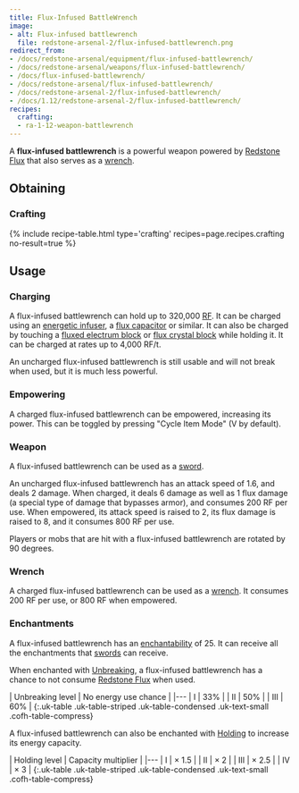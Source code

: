 ```yaml
---
title: Flux-Infused BattleWrench
image:
- alt: Flux-infused battlewrench
  file: redstone-arsenal-2/flux-infused-battlewrench.png
redirect_from:
- /docs/redstone-arsenal/equipment/flux-infused-battlewrench/
- /docs/redstone-arsenal/weapons/flux-infused-battlewrench/
- /docs/flux-infused-battlewrench/
- /docs/redstone-arsenal/flux-infused-battlewrench/
- /docs/redstone-arsenal-2/flux-infused-battlewrench/
- /docs/1.12/redstone-arsenal-2/flux-infused-battlewrench/
recipes:
  crafting:
  - ra-1-12-weapon-battlewrench
---
```


A **flux-infused battlewrench** is a powerful weapon powered by [Redstone
Flux](../../../redstone-flux/) that also serves as a [wrench](../../wrenches/).


Obtaining
---------

### Crafting
{% include recipe-table.html type='crafting' recipes=page.recipes.crafting no-result=true %}


Usage
-----

### Charging
A flux-infused battlewrench can hold up to 320,000
[RF](../../../redstone-flux/). It can be charged using an [energetic
infuser](../../thermal-expansion/energetic-infuser/), a [flux
capacitor](../../thermal-expansion/flux-capacitor/) or similar. It can also be
charged by touching a [fluxed electrum block](../fluxed-electrum-block/) or
[flux crystal block](../flux-crystal-block) while holding it. It can be charged
at rates up to 4,000 RF/t.

An uncharged flux-infused battlewrench is still usable and will not break when
used, but it is much less powerful.

### Empowering
A charged flux-infused battlewrench can be empowered, increasing its power. This
can be toggled by pressing "Cycle Item Mode" (V by default).

### Weapon
A flux-infused battlewrench can be used as a
[sword](https://minecraft.gamepedia.com/Sword).

An uncharged flux-infused battlewrench has an attack speed of 1.6, and deals 2
damage. When charged, it deals 6 damage as well as 1 flux damage (a special type
of damage that bypasses armor), and consumes 200 RF per use. When empowered, its
attack speed is raised to 2, its flux damage is raised to 8, and it consumes 800
RF per use.

Players or mobs that are hit with a flux-infused battlewrench are rotated by 90
degrees.

### Wrench
A charged flux-infused battlewrench can be used as a [wrench](../../wrenches/).
It consumes 200 RF per use, or 800 RF when empowered.

### Enchantments
A flux-infused battlewrench has an
[enchantability](https://minecraft.gamepedia.com/Enchantability) of 25. It can
receive all the enchantments that
[swords](https://minecraft.gamepedia.com/Sword) can receive.

When enchanted with [Unbreaking](https://minecraft.gamepedia.com/Unbreaking), a
flux-infused battlewrench has a chance to not consume [Redstone
Flux](../../../redstone-flux/) when used.

| Unbreaking level | No energy use chance |
|---
| I | 33% |
| II | 50% |
| III | 60% |
{:.uk-table .uk-table-striped .uk-table-condensed .uk-text-small .cofh-table-compress}

A flux-infused battlewrench can also be enchanted with
[Holding](../../cofh-core/holding/) to increase its energy capacity.

| Holding level | Capacity multiplier |
|---
| I | × 1.5 |
| II | × 2 |
| III | × 2.5 |
| IV | × 3 |
{:.uk-table .uk-table-striped .uk-table-condensed .uk-text-small .cofh-table-compress}
